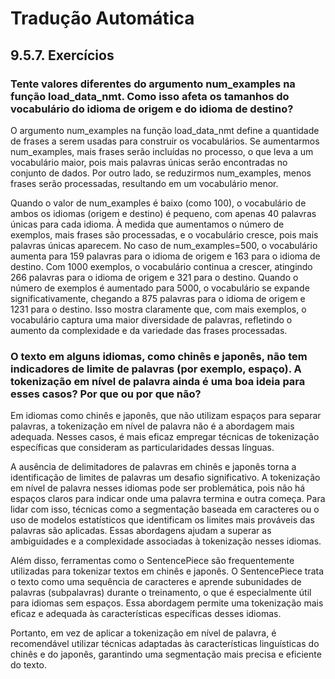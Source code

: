 # Tradução Automática

## 9.5.7. Exercícios
### Tente valores diferentes do argumento num_examples na função load_data_nmt. Como isso afeta os tamanhos do vocabulário do idioma de origem e do idioma de destino?

O argumento num_examples na função load_data_nmt define a quantidade de frases a serem usadas para construir os vocabulários. Se aumentarmos num_examples, mais frases serão incluídas no processo, o que leva a um vocabulário maior, pois mais palavras únicas serão encontradas no conjunto de dados. Por outro lado, se reduzirmos num_examples, menos frases serão processadas, resultando em um vocabulário menor.

Quando o valor de num_examples é baixo (como 100), o vocabulário de ambos os idiomas (origem e destino) é pequeno, com apenas 40 palavras únicas para cada idioma. À medida que aumentamos o número de exemplos, mais frases são processadas, e o vocabulário cresce, pois mais palavras únicas aparecem. No caso de num_examples=500, o vocabulário aumenta para 159 palavras para o idioma de origem e 163 para o idioma de destino. Com 1000 exemplos, o vocabulário continua a crescer, atingindo 266 palavras para o idioma de origem e 321 para o destino. Quando o número de exemplos é aumentado para 5000, o vocabulário se expande significativamente, chegando a 875 palavras para o idioma de origem e 1231 para o destino. Isso mostra claramente que, com mais exemplos, o vocabulário captura uma maior diversidade de palavras, refletindo o aumento da complexidade e da variedade das frases processadas.

### O texto em alguns idiomas, como chinês e japonês, não tem indicadores de limite de palavras (por exemplo, espaço). A tokenização em nível de palavra ainda é uma boa ideia para esses casos? Por que ou por que não?

Em idiomas como chinês e japonês, que não utilizam espaços para separar palavras, a tokenização em nível de palavra não é a abordagem mais adequada. Nesses casos, é mais eficaz empregar técnicas de tokenização específicas que consideram as particularidades dessas línguas.

A ausência de delimitadores de palavras em chinês e japonês torna a identificação de limites de palavras um desafio significativo. A tokenização em nível de palavra nesses idiomas pode ser problemática, pois não há espaços claros para indicar onde uma palavra termina e outra começa. Para lidar com isso, técnicas como a segmentação baseada em caracteres ou o uso de modelos estatísticos que identificam os limites mais prováveis das palavras são aplicadas. Essas abordagens ajudam a superar as ambiguidades e a complexidade associadas à tokenização nesses idiomas. ​

Além disso, ferramentas como o SentencePiece são frequentemente utilizadas para tokenizar textos em chinês e japonês. O SentencePiece trata o texto como uma sequência de caracteres e aprende subunidades de palavras (subpalavras) durante o treinamento, o que é especialmente útil para idiomas sem espaços. Essa abordagem permite uma tokenização mais eficaz e adequada às características específicas desses idiomas. ​

Portanto, em vez de aplicar a tokenização em nível de palavra, é recomendável utilizar técnicas adaptadas às características linguísticas do chinês e do japonês, garantindo uma segmentação mais precisa e eficiente do texto.
